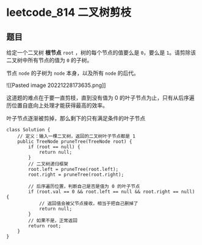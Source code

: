 # leetcode_814 二叉树剪枝

## 题目

给定一个二叉树 **根节点** `root` ，树的每个节点的值要么是 `0`，要么是 `1`。请剪除该二叉树中所有节点的值为 `0` 的子树。

节点 `node` 的子树为 `node` 本身，以及所有 `node` 的后代。

![[Pasted image 20221228173635.png]]



这道题的难点在于要一直剪枝，直到没有值为 0 的叶子节点为止，只有从后序遍历位置自底向上处理才能获得最高的效率。

叶子节点逐渐被剪掉，那么剩下的只有满足条件的叶子节点

```
class Solution {
    // 定义：输入一棵二叉树，返回的二叉树叶子节点都是 1
    public TreeNode pruneTree(TreeNode root) {
        if (root == null) {
            return null;
        }
        // 二叉树递归框架
        root.left = pruneTree(root.left);
        root.right = pruneTree(root.right);

        // 后序遍历位置，判断自己是否是值为 0 的叶子节点
        if (root.val == 0 && root.left == null && root.right == null) {
            // 返回值会被父节点接收，相当于把自己删掉了
            return null;
        }
        // 如果不是，正常返回
        return root;
    }
}

```